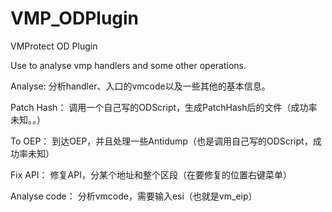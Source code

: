 # VMP_ODPlugin
VMProtect OD Plugin

Use to analyse vmp handlers and some other operations.


Analyse:       分析handler、入口的vmcode以及一些其他的基本信息。

Patch Hash：   调用一个自己写的ODScript，生成PatchHash后的文件（成功率未知。。）

To OEP：       到达OEP，并且处理一些Antidump（也是调用自己写的ODScript，成功率未知）

Fix API：      修复API，分某个地址和整个区段（在要修复的位置右键菜单）

Analyse code： 分析vmcode，需要输入esi（也就是vm_eip）

